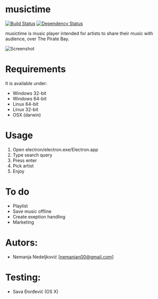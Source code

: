 # musictime

[![Build Status](https://travis-ci.org/nemanjan00/musictime.svg?branch=master)](https://travis-ci.org/nemanjan00/musictime)
[![Dependency Status](https://www.versioneye.com/user/projects/563fca164d415e00180002e8/badge.svg?style=flat)](https://www.versioneye.com/user/projects/563fca164d415e00180002e8)

musictime is music player intended for artists to share their music with audience, over The Pirate Bay. 

![Screenshot](https://raw.githubusercontent.com/nemanjan00/musictime/master/screenshots/01.jpg)

# Requirements

It is available under: 

- Windows 32-bit
- Windows 64-bit
- Linux 64-bit
- Linux 32-bit
- OSX (darwin)

# Usage

1) Open electron/electron.exe/Electron.app
2) Type search query
3) Press enter
4) Pick artist
5) Enjoy

# To do

- Playlist
- Save music offline
- Create exeption handling
- Marketing

# Autors: 

- Nemanja Nedeljković [nemanjan00@gmail.com]

# Testing: 

- Sava Đorđević (OS X)

